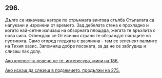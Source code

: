 ## 296.

Дълго се изкачваш нагоре по стръмната винтова стълба Стъпалата
са напукани и изронени от времето. Зад дебелата стена е прохладно и
когато най-сетне излизаш на обзорната площада, жегата те връхлита
с нова сила. Оглеждаш се От всички страни те обграждат пясъците на
пустинята. Само отпред гледката е различна - там се зеленеят
палмите на Тихия оазис. Запомняш добре посоката, за да не се
заблудиш и слизаш пак долу.

[Ако крепостта повече не те, интересува, мини на 186.](./186)

[Ако искаш да слезеш в подземието, продължи на 275.](./275)
